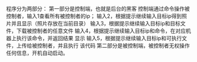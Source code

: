 程序分为两部分：
第一部分是控制端，也就是后台的黑客
   控制端通过命令操作被控制者，输入1查看所有被控制者的ip；
   输入2，根据提示继续输入目标ip得到照片并且显示（照片存放在当前目录）
   输入3，根据提示继续输入目标ip和目标文件，下载被控制者的任意文件
   输入4，根据提示继续输入目标ip和命令，在对应机器上执行该命令，并返回结果
   显示
   输入5，根据提示继续输入目标ip和可执行文件，上传给被控制者，并且执行
   该代码
第二部分是被控制端，被控制者无权操作任何信息，开机自动启动。
